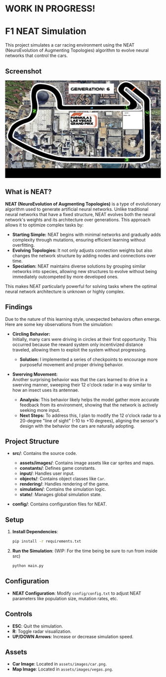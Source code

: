 # WORK IN PROGRESS! 


# F1 NEAT Simulation

This project simulates a car racing environment using the NEAT (NeuroEvolution of Augmenting Topologies) algorithm to evolve neural networks that control the cars.

## Screenshot

![Simulation Screenshot](./src/assets/images/Screenshot.png)

## What is NEAT?

**NEAT (NeuroEvolution of Augmenting Topologies)** is a type of evolutionary algorithm used to generate artificial neural networks. Unlike traditional neural networks that have a fixed structure, NEAT evolves both the neural network's weights and its architecture over generations. This approach allows it to optimize complex tasks by:

- **Starting Simple:** NEAT begins with minimal networks and gradually adds complexity through mutations, ensuring efficient learning without overfitting.
- **Evolving Topologies:** It not only adjusts connection weights but also changes the network structure by adding nodes and connections over time.
- **Speciation:** NEAT maintains diverse solutions by grouping similar networks into species, allowing new structures to evolve without being immediately outcompeted by more developed ones.

This makes NEAT particularly powerful for solving tasks where the optimal neural network architecture is unknown or highly complex.

## Findings  

Due to the nature of this learning style, unexpected behaviors often emerge. Here are some key observations from the simulation:  

- **Circling Behavior:**  
  Initially, many cars were driving in circles at their first opportunity. This occurred because the reward system only incentivized distance traveled, allowing them to exploit the system without progressing.  
  - **Solution:** I implemented a series of checkpoints to encourage more purposeful movement and proper driving behavior.  

- **Swerving Movement:**  
  Another surprising behavior was that the cars learned to drive in a swerving manner, sweeping their 12 o'clock radar in a way similar to how an insect uses its antennae.  
  - **Analysis:** This behavior likely helps the model gather more accurate feedback from its environment, showing that the network is actively seeking more input.  
  - **Next Steps:** To address this, I plan to modify the 12 o'clock radar to a 20-degree "line of sight" (-10 to +10 degrees), aligning the sensor's design with the behavior the cars are naturally adopting.  

## Project Structure

- **src/**: Contains the source code.
  - **assets/images/**: Contains image assets like car sprites and maps.
  - **constants/**: Defines game constants.
  - **input/**: Handles user input.
  - **objects/**: Contains object classes like `Car`.
  - **rendering/**: Handles rendering of the game.
  - **simulation/**: Contains the simulation logic.
  - **state/**: Manages global simulation state.

- **config/**: Contains configuration files for NEAT.

## Setup

1. **Install Dependencies**:
   ```bash
   pip install -r requirements.txt
   ```

2. **Run the Simulation**:
  (WIP: For the time being be sure to run from inside src)
   ```bash
   python main.py
   ```

## Configuration

- **NEAT Configuration**: Modify `config/config.txt` to adjust NEAT parameters like population size, mutation rates, etc.

## Controls

- **ESC**: Quit the simulation.
- **R**: Toggle radar visualization.
- **UP/DOWN Arrows**: Increase or decrease simulation speed.

## Assets

- **Car Image**: Located in `assets/images/car.png`.
- **Map Image**: Located in `assets/images/vegas.png`.
